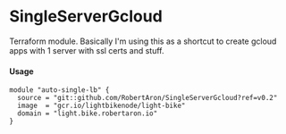 # SingleServerGcloud

Terraform module. Basically I'm using this as a shortcut to create gcloud apps with 1 server with ssl certs and stuff.


#### Usage

```hcl
module "auto-single-lb" {
  source = "git::github.com/RobertAron/SingleServerGcloud?ref=v0.2"
  image  = "gcr.io/lightbikenode/light-bike"
  domain = "light.bike.robertaron.io"
}
```